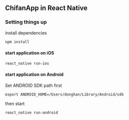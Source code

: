 ## ChifanApp in React Native

### Setting things up
install dependencies
```bash
npm install
```
#### start application on iOS
```bash
react_native run-ios
```
#### start application on Android
  Set ANDROID SDK path first
```  
export ANDROID_HOME=/Users/donghan/Library/Android/sdk
```
  then start
```bash
react_native run-android
```
